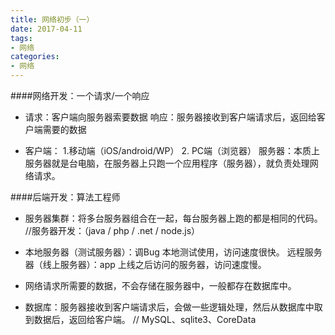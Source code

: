 ```yaml
---
title: 网络初步（一）
date: 2017-04-11
tags:
- 网络
categories:
- 网络
---
```

####网络开发：一个请求/一个响应

- 请求：客户端向服务器索要数据
 响应：服务器接收到客户端请求后，返回给客户端需要的数据

- 客户端： 1.移动端（iOS/android/WP） 2. PC端（浏览器）
服务器：本质上服务器就是台电脑，在服务器上只跑一个应用程序（服务器），就负责处理网络请求。

####后端开发：算法工程师
- 服务器集群：将多台服务器组合在一起，每台服务器上跑的都是相同的代码。
//服务器开发：（java / php / .net / node.js）

- 本地服务器（测试服务器）：调Bug 本地测试使用，访问速度很快。
远程服务器（线上服务器）：app 上线之后访问的服务器，访问速度慢。

- 网络请求所需要的数据，不会存储在服务器中，一般都存在数据库中。

- 数据库：服务器接收到客户端请求后，会做一些逻辑处理，然后从数据库中取到数据后，返回给客户端。
// MySQL、sqlite3、CoreData
